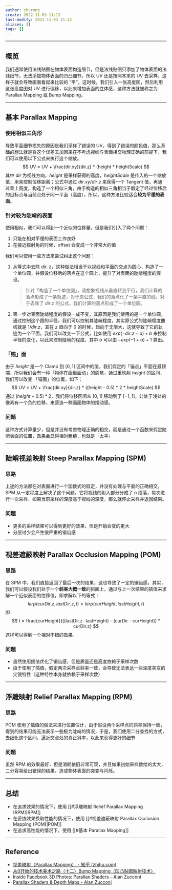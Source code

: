 ```yaml
---
author: zhurong
create: 2022-11-03 11:12
last-modify: 2022-11-03 11:12
aliases: []
tags: []
---
```


***
## 概览
我们通常使用法线贴图在物体表面构造细节，但是法线贴图只添加了物体表面的法线细节，无法添加物体表面的凹凸细节，所以 UV 还是按照本来的 UV 去采样，这样子就会导致画面看起来比较的 “平”，这时候，我们引入一张高度图，然后利用这张高度图对 UV 进行偏移，以此来增加表面的立体感，这种方法就被称之为 Parallax Mapping 或 Bump Mapping。

***
## 基本 Parallax Mapping
### 使用相似三角形
导致平面细节损失的原因是我们采样了错误的 UV，得到了错误的颜色值，那么基础的想法就是将这个误差去加回来在不考虑视线与表面相交物理正确的前提下，我们可以使用以下公式来执行这个缩放。
$$
UV =  UV + \frac{dir.xy}{dir.z} * (height * heightScale)
$$
其中 $dir$ 为视线方向，$height$ 是采样获得的高度，$heightScale$ 是传入的一个缩放值，用来控制位移距离；公式中通过 $dir.xy / dir.z$ 来获得一个 Tangent 值，再通过乘上高度，构造了一个相似三角，由于构造的相似三角相当于假定了经过位移后的目标点与当前点处于同一平面（高度），所以，这种方法比较适合**较为平缓的表面**。

### 针对较为陡峭的表面
使用相似，我们可以得到一个近似的位移量，但是我们引入了两个问题：
1. 只能在相对平缓的表面工作良好
2. 在接近掠射角的时候，offset 会变成一个非常大的值

我们可以使用一些方法来尝试纠正这个问题：
1. 从等式中去除 dir. z，这种做法相当于以视线和平面的交点为圆心，构造了一个单位圆，并假设位移后的落点在这个圆上，提升了对表面的陡峭程度的假设。
	> 针对「构造了一个单位圆」，请想象视线从垂直转到平行，我们计算的落点形成了一条轨迹，对于原公式，我们的落点化了一条平直的线，对于去除了 $dir.z$ 的公式，我们计算的落点形成了一个单位圆。
1. 第一步对表面陡峭程度的假设一成不变，其原因是我们使用的是一个单位圆，通过控制这个圆的半径，我们可以控制其陡峭程度，其实原公式的陡峭程度曲线就是 $1/dir.z$，其在 $z$ 趋向于 0 的时候，趋向于无限大，这就导致了它的轨迹为一个平面，我们可以改变一下公式，比如使用 $exp (-dir. z + a) + b$ 来控制半径的变化，以此来控制陡峭的程度，其中 $b$ 可以由 $-exp (-1 + a) + 1$ 算出。

### 「锚」面
由于 $height$ 是一个 Clamp 到 $[0, 1]$ 区间中的值，我们假定的「锚点」平面在最顶端，所以我们会有一种「物体在画里面动」的感觉，通过重映射 $height$ 的区间，我们可以改变 「锚面」的位置，如下：
$$
UV =  UV + \frac{dir.xy}{dir.z} * ((height - 0.5) * 2 * heightScale)
$$
通过 $(height-0.5)*2$，我们将位移区间从 $[0, 1]$ 移动到了 $[-1, 1]$，让处于浅处的像素有一个负的位移，来营造一种画面物体的摆动感。

### 问题
这种方式计算量少，但是并没有考虑物理正确的相交，而是通过一个函数来假定陡峭表面的位置，效果会显得相对粗糙，也就是「太平」

***
## 陡峭视差映射 Steep Parallax Mapping (SPM)
### 思路
上述的方法都在对表面进行一个函数式的假定，并没有处理与平面的正确相交，SPM 从一定程度上解决了这个问题，它将视线的射入部分分成了 n 段落，每次进行一次采样，如果当前采样的深度高于视线的深度，那么就停止采样并返回结果。

### 问题
- 更多的采样结果可以得到更好的效果，但是开销会变的更大
- 分层过少会产生很严重的锯齿感

***
## 视差遮蔽映射 Parallax Occlusion Mapping (POM)
### 思路
在 SPM 中，我们直接返回了最后一次的结果，这也导致了一定的锯齿感，其实，我们可以假设我们处于一个**斜率大概一致**的斜面上，通过与上一次结果的插值来求解一个近似表面的位移值，即求解以下的等式：
$$
lerp(curDir.z, lastDir.z, t) = lerp(curHeight, lastHeight, t)
$$
即
$$
t = \frac{curHeight}{((lastDir.z -lastHeight) - (curDir - curHeight)) * curDir.z} 
$$
这样可以得到一个相对不错的效果。

### 问题
- 虽然使用插值优化了锯齿感，但是质量还是高度依赖于采样次数
- 由于使用了插值，假定两次采样点斜率一致，会导致无法表达一些深度突变的尖锐特性（这种特性本身就依赖于采样次数）

***
## 浮雕映射 Relief Parallax Mapping (RPM)
### 思路
POM 使用了插值的做法来进行位置估计，由于假设两个采样点的斜率保持一致，得到的结果可能无法表示一些极为陡峭的情况，于是，我们使用二分查找的方式，去细化这个区间，逼近交点处的真正斜率，以此来获得更好的细节

### 问题
虽然 RPM 的效果最好，但是消耗依旧非常可观，并且如果初始采样数给的太大，二分容易给出错误的结果，造成物体表面的突变与闪烁。

***
## 总结
- 在追求效果的情况下，使用 [[#浮雕映射 Relief Parallax Mapping (RPM)|RPM]]
- 在妥协效果换取性能的情况下，使用 [[#视差遮蔽映射 Parallax Occlusion Mapping (POM)|POM]]
- 在追求高性能的情况下，使用 [[#基本 Parallax Mapping]]

***
## Reference
- [视差映射（Parallax Mapping） - 知乎 (zhihu.com)](https://zhuanlan.zhihu.com/p/164754522)
- [从0开始的技术美术之路（十二）Bump Mapping（凹凸贴图映射技术）](https://blog.csdn.net/qq_43210334/article/details/117774643)
- [Inside Facebook 3D Photos: Parallax Shaders - Alan Zucconi](https://www.alanzucconi.com/2019/01/01/facebook-3d-photos/)
- [Parallax Shaders & Depth Maps - Alan Zucconi](https://www.alanzucconi.com/2019/01/01/parallax-shader/)